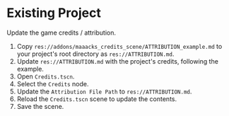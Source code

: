 # Existing Project

Update the game credits / attribution.

1.  Copy `res://addons/maaacks_credits_scene/ATTRIBUTION_example.md` to your project's root directory as `res://ATTRIBUTION.md`.
2.  Update `res://ATTRIBUTION.md` with the project's credits, following the example.
3.  Open `Credits.tscn`.
4.  Select the `Credits` node.
5.  Update the `Attribution File Path` to `res://ATTRIBUTION.md`.
6.  Reload the `Credits.tscn` scene to update the contents.
7.  Save the scene.
   